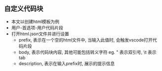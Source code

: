 ## 自定义代码块
* 本文以创建html模板为例
* 用户-首选项-用户代码片段
* 打开html.json文件并进行设置
    * prefix, 表示在一个空的html文件中, 当输入此值时, 会触发vscode打开代码片段
    * body, 表示代码块内容, 其他可能包括转义字符 eg. \" 表示双引号, \t 表示tab
    * description, 表示在输入prefix时, 展示的提示信息
